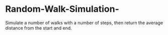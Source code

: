 # Random-Walk-Simulation-
Simulate a number of walks with a number of steps, then return the average distance from the start and end.
